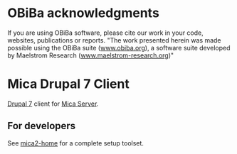 # OBiBa acknowledgments

If you are using OBiBa software, please cite our work in your code, websites, publications or reports.
"The work presented herein was made possible using the OBiBa suite (www.obiba.org), a  software suite developed by Maelstrom Research (www.maelstrom-research.org)"

# Mica Drupal 7 Client

[Drupal 7](https://drupal.org) client for [Mica Server](https://github.com/obiba/mica2).

## For developers

See [mica2-home](https://github.com/obiba/mica2-home) for a complete setup toolset.
